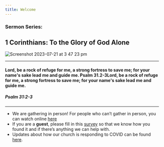 ```yaml
---
title: Welcome
---
```


### Sermon Series:
## 1 Corinthians: To the Glory of God Alone

![Screenshot 2023-07-21 at 3 47 23 pm](https://github.com/stgeorgeshurstville/bulletin/assets/119166299/2d95947e-b2b1-44b5-a360-f1dd4a4d7efe)

---
#### Lord, be a rock of refuge for me, a strong fortress to save me; for your name's sake lead me and guide me. Psalm 31.2-3Lord, be a rock of refuge for me, a strong fortress to save me; for your name's sake lead me and guide me. 

##### Psalm 31:2-3

---
- We are gathering in person! For people who can’t gather in person, you can watch online [here](https://stgeorgeshurstville.org.au/sunday-english-online)
- If you are a **guest**, please fill in this [survey](https://tinyurl.com/SGHACsurvey) so that we know how you found it and if there’s anything we can help with.
- Updates about how our church is responding to COVID can be found [here](https://stgeorgeshurstville.org.au/covid-update). 
